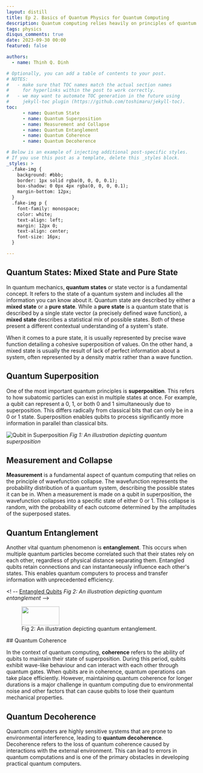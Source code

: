 ```yaml
---
layout: distill
title: Ep 2. Basics of Quantum Physics for Quantum Computing
description: Quantum computing relies heavily on principles of quantum physics to achieve its enhanced computational capabilities. Grasping some core quantum concepts is key to comprehending quantum computing on a deeper level. 
tags: physics
disqus_comments: true
date: 2023-09-30 00:00
featured: false

authors:
  - name: Thinh Q. Dinh

# Optionally, you can add a table of contents to your post.
# NOTES:
#   - make sure that TOC names match the actual section names
#     for hyperlinks within the post to work correctly.
#   - we may want to automate TOC generation in the future using
#     jekyll-toc plugin (https://github.com/toshimaru/jekyll-toc).
toc:
      - name: Quantum State
      - name: Quantum Superposition
      - name: Measurement and Collapse
      - name: Quantum Entanglement 
      - name: Quantum Coherence
      - name: Quantum Decoherence

# Below is an example of injecting additional post-specific styles.
# If you use this post as a template, delete this _styles block.
_styles: >
  .fake-img {
    background: #bbb;
    border: 1px solid rgba(0, 0, 0, 0.1);
    box-shadow: 0 0px 4px rgba(0, 0, 0, 0.1);
    margin-bottom: 12px;
  }
  .fake-img p {
    font-family: monospace;
    color: white;
    text-align: left;
    margin: 12px 0;
    text-align: center;
    font-size: 16px;
  }

---
```


## Quantum States: Mixed State and Pure State

In quantum mechanics, **quantum states** or state vector is a fundamental concept. It refers to the state of a quantum system and includes all the information you can know about it. Quantum state are described by either a **mixed state** or a **pure state**. While a **pure state** is a quantum state that is described by a single state vector (a precisely defined wave function), a **mixed state** describes a statistical mix of possible states. Both of these present a different contextual understanding of a system's state.

When it comes to a pure state, it is usually represented by precise wave function detailing a cohesive superposition of values. On the other hand, a mixed state is usually the result of lack of perfect information about a system, often represented by a density matrix rather than a wave function.


## Quantum Superposition

One of the most important quantum principles is **superposition**. This refers to how subatomic particles can exist in multiple states at once. For example, a qubit can represent a 0, 1, or both 0 and 1 simultaneously due to superposition. This differs radically from classical bits that can only be in a 0 or 1 state. Superposition enables qubits to process significantly more information in parallel than classical bits.

![Qubit in Superposition](https://www.researchgate.net/profile/I-Putu-Agus-Eka-Pratama/publication/365122869/figure/fig1/AS:11431281145671860@1681440876250/Superposition-in-quantum-computing.png)
        *Fig 1: An illustration depicting quantum superposition*

## Measurement and Collapse
**Measurement** is a fundamental aspect of quantum computing that relies on the principle of wavefunction collapse. The wavefunction represents the probability distribution of a quantum system, describing the possible states it can be in. When a measurement is made on a qubit in superposition, the wavefunction collapses into a specific state of either 0 or 1. This collapse is random, with the probability of each outcome determined by the amplitudes of the superposed states.

## Quantum Entanglement 

Another vital quantum phenomenon is **entanglement**. This occurs when multiple quantum particles become correlated such that their states rely on each other, regardless of physical distance separating them. Entangled qubits retain connections and can instantaneously influence each other's states. This enables quantum computers to process and transfer information with unprecedented efficiency. 

<! -- [Entangled Qubits](https://quantumatlas.umd.edu/static/entanglement_chart-c1972bded042d9571e841ee153e5d690.png)
        *Fig 2: An illustration depicting quantum entanglement* --> 
<figure>
    <img src="https://quantumatlas.umd.edu/static/entanglement_chart-c1972bded042d9571e841ee153e5d690.png"
         width="100" height="50">
    <figcaption>Fig 2: An illustration depicting quantum entanglement.</figcaption>
</figure>
## Quantum Coherence

In the context of quantum computing, **coherence** refers to the ability of qubits to maintain their state of superposition. During this period, qubits exhibit wave-like behaviour and can interact with each other through quantum gates. When qubits are in coherence, quantum operations can take place efficiently. However, maintaining quantum coherence for longer durations is a major challenge in quantum computing due to environmental noise and other factors that can cause qubits to lose their quantum mechanical properties.


## Quantum Decoherence

Quantum computers are highly sensitive systems that are prone to environmental interference, leading to **quantum decoherence**. Decoherence refers to the loss of quantum coherence caused by interactions with the external environment. This can lead to errors in quantum computations and is one of the primary obstacles in developing practical quantum computers.